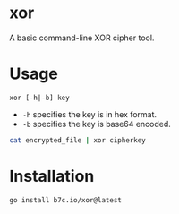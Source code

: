 # xor

A basic command-line XOR cipher tool.

# Usage

`xor [-h|-b] key`

- `-h` specifies the key is in hex format.
- `-b` specifies the key is base64 encoded.

```sh
cat encrypted_file | xor cipherkey
```

# Installation

```sh
go install b7c.io/xor@latest
```

